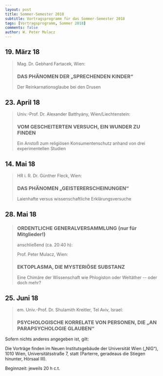 ```yaml
---
layout: post
title: Sommer-Semester 2018
subtitle: Vortragsprogramm für das Sommer-Semester 2018
tags: [Vortragsprogramm, Sommer 2018]
comments: false
author: W. Peter Mulacz
---
```


## 19. März 18
> Mag. Dr. Gebhard Fartacek, Wien:
> ### DAS PHÄNOMEN DER „SPRECHENDEN KINDER“
> Der Reinkarnationsglaube bei den Drusen

## 23. April 18
> Univ.-Prof. Dr. Alexander Batthyány, Wien/Liechtenstein:
> ### VOM GESCHEITERTEN VERSUCH, EIN WUNDER ZU FINDEN
> Ein Anstoß zum religiösen Konsumentenschutz anhand von drei experimentellen Studien


## 14. Mai 18
> HR i. R. Dr. Günther Fleck, Wien:
> ### DAS PHÄNOMEN „GEISTERERSCHEINUNGEN“
> Laienhafte versus wissenschaftliche Erklärungsversuche


## 28. Mai 18
> ### ORDENTLICHE GENERALVERSAMMLUNG (nur für Mitglieder!)
> anschließend (ca. 20:40 h):
> 
> Prof. Peter Mulacz, Wien:
> ### EKTOPLASMA, DIE MYSTERIÖSE SUBSTANZ
> Eine Chimäre der Wissenschaft wie Phlogiston oder Weltäther -- oder doch mehr?



## 25. Juni 18
> em. Univ.-Prof. Dr. Shulamith Kreitler, Tel Aviv, Israel:
> ### PSYCHOLOGISCHE KORRELATE VON PERSONEN, DIE „AN PARAPSYCHOLOGIE GLAUBEN“





Sofern nichts anderes angegeben ist, gilt:

Die Vorträge finden im Neuen Institutsgebäude der Universität Wien („NIG“), 1010 Wien, Universitätsstraße 7, statt (Parterre, geradeaus die Stiegen hinunter, Hörsaal III).

Beginnzeit: jeweils 20 h c.t.
